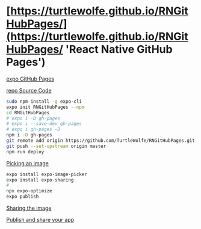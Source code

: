 # [https://turtlewolfe.github.io/RNGitHubPages/](https://turtlewolfe.github.io/RNGitHubPages/ 'React Native GitHub Pages')

[expo GitHub Pages](https://docs.expo.io/distribution/publishing-websites/#github-pages 'gh-pages -d web-build')

[repo Source Code](https://github.com/TurtleWolfe/RNGitHubPages 'RNGitHubPages')

```bash
sudo npm install -g expo-cli
expo init RNGitHubPages --npm
cd RNGitHubPages
# expo i -D gh-pages
# expo i --save-dev gh-pages
# expo i gh-pages -D
npm i -D gh-pages
git remote add origin https://github.com/TurtleWolfe/RNGitHubPages.git
git push --set-upstream origin master
npm run deploy
```

[Picking an image](https://docs.expo.io/tutorial/image-picker/ 'For this, we can use an Expo library called expo-image-picker:')

```bash
expo install expo-image-picker
expo install expo-sharing
#
npx expo-optimize
expo publish
```

[Sharing the image](https://docs.expo.io/tutorial/sharing/ 'Similar to expo-image-picker, the functionality that we need to share is available in an Expo library — this one is called expo-sharing.')

[Publish and share your app](https://docs.expo.io/introduction/walkthrough/#publish-and-share-your-app 'To share the app with teammates we can run expo publish and we’ll build the JavaScript bundle and upload all of the assets to a CDN.')
